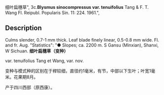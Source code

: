 细叶扁穗草",
3c.**Blysmus sinocompressus var. tenuifolius** Tang & F. T. Wang Fl. Reipubl. Popularis Sin. 11: 224. 1961.",

## Description
Culms slender, 0.7-1 mm thick. Leaf blade finely linear, 0.5-0.8 mm wide. Fl. and fr. Aug.
  "Statistics": "● Slopes; ca. 2200 m. S Gansu (Minxian), Shanxi, W Sichuan.
**细叶扁穗草（变种）**

var. tenuifolius Tang et Wang, var. nov.

变种与模式种的区别在于稈较细，直径约1毫米，有节，中部以下生叶；叶宽1毫米。花果期8月。

产于四川西部（原西康）。
